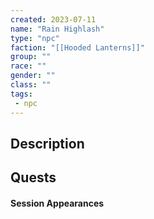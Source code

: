 ```yaml
---
created: 2023-07-11
name: "Rain Highlash"
type: "npc"
faction: "[[Hooded Lanterns]]"
group: ""
race: ""
gender: ""
class: ""
tags:
 - npc
---
```

## Description


## Quests
<!-- QueryToSerialize: TASK FROM "TTRPG/Drakkenheim/Quests" WHERE !completed AND contains(outlinks, [[Rain Highlash]]) -->

#### Session Appearances
<!-- QueryToSerialize: LIST FROM [[Rain Highlash]] WHERE file.folder = "TTRPG/Drakkenheim/Sessions" -->
<!-- SerializedQuery: LIST FROM [[Rain Highlash]] WHERE file.folder = "TTRPG/Drakkenh[[Drakkenheim/Sessions/Session 002|Session 002]] 002.md|Session 002]]
<!-- SerializedQuery END -->



